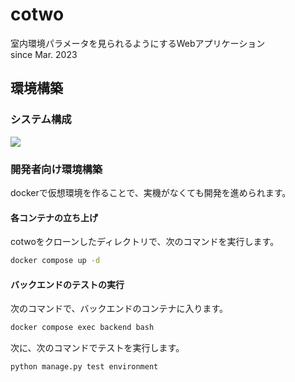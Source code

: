# cotwo

室内環境パラメータを見られるようにするWebアプリケーション  
since Mar. 2023

## 環境構築
### システム構成
<kbd><img src="https://github.com/dlpMSR/cotwo/assets/11821107/cde3417e-a693-4705-a070-d0aa8bce5d86"></kbd>


### 開発者向け環境構築
dockerで仮想環境を作ることで、実機がなくても開発を進められます。

#### 各コンテナの立ち上げ
cotwoをクローンしたディレクトリで、次のコマンドを実行します。
```bash
docker compose up -d
```

#### バックエンドのテストの実行
次のコマンドで、バックエンドのコンテナに入ります。
```bash
docker compose exec backend bash
```

次に、次のコマンドでテストを実行します。
```bash
python manage.py test environment
```
